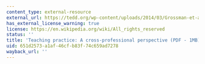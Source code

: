 ```yaml
---
content_type: external-resource
external_url: https://tedd.org/wp-content/uploads/2014/03/Grossman-et-al-Teaching-Practice-A-Cross-Professional-Perspective-copy.pdf?__cf_chl_jschl_tk__=f34c04f579ac9d307f87a049c4df780305bab234-1623683122-0-AX5BnBzwZaBdjINuGqO-ZLzCMRlsSvkHruSml4S_8Y-SJ36hZyC49ZU9GRVrXdkojBKo5V-PPhrPdg7i9ivBj3665qBvxN4Z-0TrOjfIi_gVyMHqQaeed_62z0X3ucIu6861wwZ2QDUIqXBJa5qBLYjQ0n109GAXOO9ZnqJWcQT3xxsKBUWxHWwlKw-b33jeqPBcuQQXezmq6un2qeAYRZZIHzBaNLE74-W_s_mth4FkkLaGJBBAlWmKd432oRSYhwSvQST_eF4YmLxtoPmn0fxks_qmP1LSEDWb-571ihfMkGMCWJ292PZE5U8aMBHTQw79N9hpyDjruZ5DYeY28OKNlym8-gMy4_DOvfQDLlKDLpU39md7nuWpRubxxhr4JHjSMlg1jJE4fYr8P23tORQTYBUBwGGhYuNMgcA2YvoDNGmqpSp85joJXdSmNErFrEOHbG1RlhG_ZEyJ06qKRtKYUoFmlD_nZ8tYc1kqiPFR-xKQucLgNUQyrUx3W4hMCGpB2EpUHESNySmsNqvGbCw
has_external_license_warning: true
license: https://en.wikipedia.org/wiki/All_rights_reserved
status: ''
title: 'Teaching practice: A cross-professional perspective (PDF - 1MB)'
uid: 651d2573-a1af-46cf-b83f-74c659ad7278
wayback_url: ''
---
```

